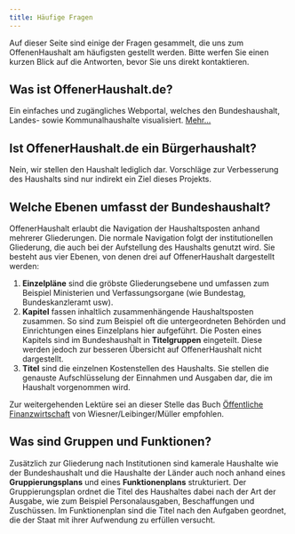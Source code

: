 ```yaml
---
title: Häufige Fragen
---
```


Auf dieser Seite sind einige der Fragen gesammelt, die uns zum OffenenHaushalt am häufigsten
gestellt werden. Bitte werfen Sie einen kurzen Blick auf die Antworten, bevor Sie uns direkt
kontaktieren.


## Was ist OffenerHaushalt.de?

Ein einfaches und zugängliches Webportal, welches den Bundeshaushalt, Landes- sowie
Kommunalhaushalte visualisiert. [Mehr...](/page/intro.html)


## Ist OffenerHaushalt.de ein Bürgerhaushalt?

Nein, wir stellen den Haushalt lediglich dar. Vorschläge zur Verbesserung des Haushalts
sind nur indirekt ein Ziel dieses Projekts.

## Welche Ebenen umfasst der Bundeshaushalt?

OffenerHaushalt erlaubt die Navigation der Haushaltsposten anhand mehrerer Gliederungen. Die
normale Navigation folgt der institutionellen Gliederung, die auch bei der Aufstellung des
Haushalts genutzt wird. Sie besteht aus vier Ebenen, von denen drei auf OffenerHaushalt dargestellt
werden:

1. **Einzelpläne** sind die gröbste Gliederungsebene und umfassen zum Beispiel Ministerien und Verfassungsorgane (wie Bundestag, Bundeskanzleramt usw).
2. **Kapitel** fassen inhaltlich zusammenhängende Haushaltsposten zusammen. So sind zum Beispiel oft die untergeordneten Behörden und Einrichtungen eines Einzelplans hier aufgeführt. Die Posten eines Kapitels sind im Bundeshaushalt in **Titelgruppen** eingeteilt. Diese werden jedoch zur besseren Übersicht auf OffenerHaushalt nicht dargestellt.
3. **Titel** sind die einzelnen Kostenstellen des Haushalts. Sie stellen die genauste Aufschlüsselung der Einnahmen und Ausgaben dar, die im Haushalt vorgenommen wird.

Zur weitergehenden Lektüre sei an dieser Stelle das Buch [Öffentliche Finanzwirtschaft](http://books.google.com/books?id=FR_kOO781goC&lpg=PA89&dq=funktionenplan&pg=PA75#v=onepage&f=false) von Wiesner/Leibinger/Müller empfohlen.


## Was sind Gruppen und Funktionen?

Zusätzlich zur Gliederung nach Institutionen sind kamerale Haushalte wie der Bundeshaushalt und die Haushalte der Länder auch noch anhand eines **Gruppierungsplans** und eines **Funktionenplans** strukturiert. Der Gruppierungsplan ordnet die Titel des Haushaltes dabei nach der Art der
Ausgabe, wie zum Beispiel Personalausgaben, Beschaffungen und Zuschüssen. Im Funktionenplan
sind die Titel nach den Aufgaben geordnet, die der Staat mit ihrer Aufwendung zu erfüllen
versucht.